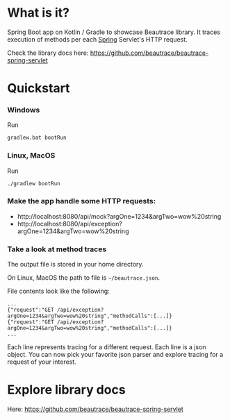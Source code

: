 # What is it?

Spring Boot app on Kotlin / Gradle to showcase Beautrace library. It traces execution of methods per each [Spring](https://spring.io/) Servlet's HTTP request.

Check the library docs here: https://github.com/beautrace/beautrace-spring-servlet

# Quickstart

### Windows

Run
```cmd
gradlew.bat bootRun
```

### Linux, MacOS

Run
```cmd
./gradlew bootRun
```

### Make the app handle some HTTP requests:

- http://localhost:8080/api/mock?argOne=1234&argTwo=wow%20string
- http://localhost:8080/api/exception?argOne=1234&argTwo=wow%20string

### Take a look at method traces

The output file is stored in your home directory.

On Linux, MacOS the path to file is `~/beautrace.json`.

File contents look like the following:
```jsonc
...
{"request":"GET /api/exception?argOne=1234&argTwo=wow%20string","methodCalls":[...]}
{"request":"GET /api/exception?argOne=1234&argTwo=wow%20string","methodCalls":[...]}
...
```

Each line represents tracing for a different request. Each line is a json object. You can now pick your favorite json parser
and explore tracing for a request of your interest.

# Explore library docs

Here: https://github.com/beautrace/beautrace-spring-servlet
